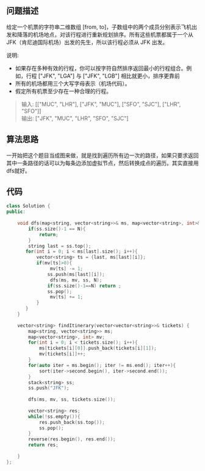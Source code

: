 ## 问题描述

给定一个机票的字符串二维数组 [from, to]，子数组中的两个成员分别表示飞机出发和降落的机场地点，对该行程进行重新规划排序。所有这些机票都属于一个从JFK（肯尼迪国际机场）出发的先生，所以该行程必须从 JFK 出发。

说明:

* 如果存在多种有效的行程，你可以按字符自然排序返回最小的行程组合。例如，行程 ["JFK", "LGA"] 与 ["JFK", "LGB"] 相比就更小，排序更靠前
* 所有的机场都用三个大写字母表示（机场代码）。
* 假定所有机票至少存在一种合理的行程。

> 输入: [["MUC", "LHR"], ["JFK", "MUC"], ["SFO", "SJC"], ["LHR", "SFO"]]  
输出: ["JFK", "MUC", "LHR", "SFO", "SJC"]

## 算法思路

一开始把这个题目当成图来做，就是找到遍历所有边一次的路径，如果只要求返回其中一条路径的话可以为每条边添加虚拟节点，然后转换成点的遍历。其实直接用dfs就好。

## 代码

```c++
class Solution {
public:
    
    void dfs(map<string, vector<string>>& ms, map<vector<string>, int>& mv, stack<string>& ss, int N){
        if(ss.size()-1 == N){
            return;
        }
        string last = ss.top();
       for(int i = 0; i < ms[last].size(); i++){
           vector<string> ts = {last, ms[last][i]};
           if(mv[ts]>0){
                mv[ts] -= 1;
               ss.push(ms[last][i]);
                dfs(ms, mv, ss, N);
               if(ss.size()-1==N) return ;
               ss.pop();
                mv[ts] += 1;
           }
       }
    }
    
    vector<string> findItinerary(vector<vector<string>>& tickets) {
        map<string, vector<string>> ms;
        map<vector<string>, int> mv;
        for(int i = 0; i < tickets.size(); i++){
            ms[tickets[i][0]].push_back(tickets[i][1]);
            mv[tickets[i]]++;
        }
        for(auto iter = ms.begin(); iter != ms.end(); iter++){
            sort(iter->second.begin(), iter->second.end());
        }
        stack<string> ss;
        ss.push("JFK");
        
        dfs(ms, mv, ss, tickets.size());
        
        vector<string> res;
        while(!ss.empty()){
            res.push_back(ss.top());
            ss.pop();
        }
        reverse(res.begin(), res.end());
        return res;
        
    }
};
```
